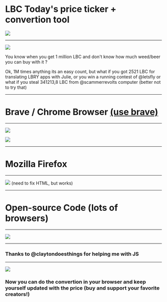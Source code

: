 # LBC Today's price ticker + convertion tool 

![](https://i.ibb.co/3SmZWyk/Screenshot-4.jpg)

---

[![](https://i.ibb.co/Drv0Kmb/Screenshot-3.jpg)](https://lbry.tv/@code:a/lbc:7?r=CJ7qFSjiY3ERc9Gj5pRPR3iqey7DdF74)

You know when you get 1 million LBC and don't know how much weed/beer you can buy with it ?

 Ok, 1M times anything its an easy count, but what if you got 2521 LBC for translating LBRY apps with Julie, or you win a running contest of @letsfly or what if you steal 341213,8 LBC from @scammerrevolts computer (better not to try that) 

---
# Brave / Chrome Browser [(use brave)](https://brave.com/?ref=duw104)
---
[![](https://i.ibb.co/ZmFRFTB/brave-button.png)](https://chrome.google.com/webstore/detail/lbc-today/ealgadmpgaefckfpclemccenfkjihedn/related) 


[![](https://i.ibb.co/z6Hcqy2/chrome-button.png)](https://chrome.google.com/webstore/detail/lbc-today/ealgadmpgaefckfpclemccenfkjihedn/related) 

---
# Mozilla Firefox 
---
[![](https://i.ibb.co/QXvQyYX/firefox-button.png)](https://addons.mozilla.org/firefox/downloads/file/3657516/lbc_today-1.2.1-fx.xpi) 
(need to fix HTML, but works)
 
----
# Open-source Code (lots of browsers)
---
[![](https://i.ibb.co/L5sTFYK/download-button.png)](https://github.com/VladHZC/lbc-today/archive/master.zip)

-------
### Thanks to @claytondoesthings for helping me with JS
------

![](https://i.ibb.co/F5Yjt85/lbccccccc.gif)

### Now you can do the convertion in your browser and keep yourself updated with the price (buy and support your favorite creators!) 
